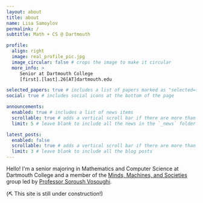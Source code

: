 ```yaml
---
layout: about
title: about
name: Lisa Samoylov
permalink: /
subtitle: Math + CS @ Dartmouth 

profile:
  align: right
  image: real_profile_pic.jpg
  image_circular: false # crops the image to make it circular
  more_info: >
     Senior at Dartmouth College
     [first].[last].26[AT]dartmouth.edu 

selected_papers: true # includes a list of papers marked as "selected={true}"
social: true # includes social icons at the bottom of the page

announcements:
  enabled: true # includes a list of news items
  scrollable: true # adds a vertical scroll bar if there are more than 3 news items
  limit: 5 # leave blank to include all the news in the `_news` folder

latest_posts:
  enabled: false
  scrollable: true # adds a vertical scroll bar if there are more than 3 new posts items
  limit: 3 # leave blank to include all the blog posts
---
```

Hello! I'm a senior majoring in Mathematics and Computer Science at Dartmouth College and a member of the [Minds, Machines, and Societies](https://www.cs.dartmouth.edu/~soroush/) group led by [Professor Soroush Vosoughi](https://faculty-directory.dartmouth.edu/soroush-vosoughi). 

(⛏️ This site is still under construction!)
